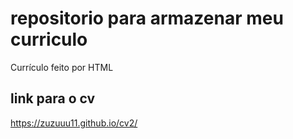 # repositorio para armazenar meu curriculo
Currículo feito por HTML
## link para o cv 
https://zuzuuu11.github.io/cv2/